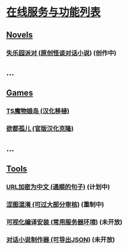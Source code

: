 # [在线服务与功能列表](//xymol.github.io)

## [Novels](/#Novels)

### [失乐园派对 (原创怪谈对话小说)](//xymol.github.io/plp) (创作中)

## ...

## [Games](/#Games)

### [TS魔物娘岛 (汉化移植)](//xymol.github.io/tsmgi)

### [欲都孤儿 (官版汉化克隆)](//xymol.github.io/dol)

## ...

## [Tools](/#Tools)

### [URL加密为中文 (通顺的句子)](//xymol.github.io/cr-u2z) (计划中)

### [涩图混淆 (可过大部分审核)](//xymol.github.io/pic-obf) (重制中)

### [可视化编译安装 (常用服务器环境)](//xymol.github.io/makegui) (未开放)

### [对话小说制作器 (可导出JSON)](//xymol.github.io/c-novel) (未开放)
